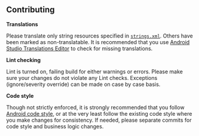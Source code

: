 ## Contributing

**Translations**

Please translate only string resources specified in [`strings.xml`](app/src/main/res/values/strings.xml). Others have been marked as non-translatable. It is recommended that you use [Android Studio Translations Editor](http://tools.android.com/recent/androidstudio087released) to check for missing translations.

**Lint checking**

Lint is turned on, failing build for either warnings or errors. Please make sure your changes do not violate any Lint checks. Exceptions (ignore/severity override) can be made on case by case basis.

**Code style**

Though not strictly enforced, it is strongly recommended that you follow [Android code style](https://source.android.com/source/code-style.html), or at the very least follow the existing code style where you make changes for consistency. If needed, please separate commits for code style and business logic changes.